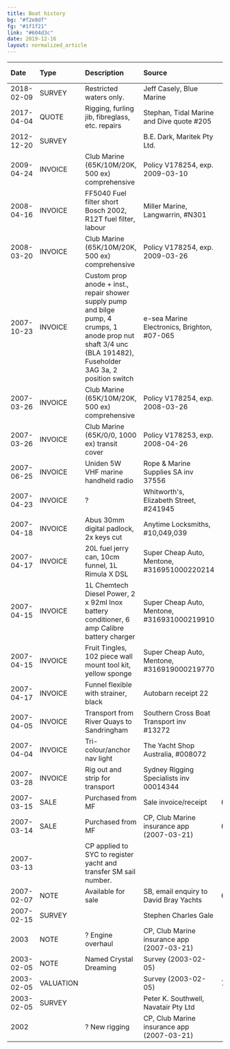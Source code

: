 ```yaml
---
title: Boat history
bg: "#f2e8df"
fg: "#1f1f21"
link: "#604d3c"
date: 2019-12-16
layout: normalized_article
---
```

| **Date**   | **Type** | **Description** | **Source** | **Amount AUD** |
|:---        | :--- | :--- | :--- | ---: |
| 2018-02-09 | SURVEY  | Restricted waters only. | Jeff Casely, Blue Marine | |
| 2017-04-04 | QUOTE   | Rigging, furling jib, fibreglass, etc. repairs | Stephan, Tidal Marine and Dive quote #205 |
| 2012-12-20 | SURVEY  |  | B.E. Dark, Maritek Pty Ltd. | |
| 2009-04-24 | INVOICE | Club Marine (65K/10M/20K, 500 ex) comprehensive | Policy V178254, exp. 2009-03-10 | 876.60 |
| 2008-04-16 | INVOICE | FF5040 Fuel filter short Bosch 2002, R12T fuel filter, labour | Miller Marine, Langwarrin, #N301| 155.65 |
| 2008-03-20 | INVOICE | Club Marine (65K/10M/20K, 500 ex) comprehensive | Policy V178254, exp. 2009-03-26 | 864.60 |
| 2007-10-23 | INVOICE | Custom prop anode + inst., repair shower supply pump and bilge pump, 4 crumps, 1 anode prop nut shaft 3/4 unc (BLA 191482), Fuseholder 3AG 3a, 2 position switch | e-sea Marine Electronics, Brighton, #07-065 | 929.48 |
| 2007-03-26 | INVOICE | Club Marine (65K/10M/20K, 500 ex) comprehensive | Policy V178254, exp. 2008-03-26 | 860.50 |
| 2007-03-26 | INVOICE | Club Marine (65K/0/0, 1000 ex) transit cover | Policy V178253, exp. 2008-04-26 | 206.25 |
| 2007-06-25 | INVOICE | Uniden 5W VHF marine handheld radio | Rope & Marine Supplies SA inv 37556 | 204.00 |
| 2007-04-23 | INVOICE | ? | Whitworth's, Elizabeth Street, #241945 | 75.87 |
| 2007-04-18 | INVOICE | Abus 30mm digital padlock, 2x keys cut | Anytime Locksmiths, #10,049,039 | $31.50 |
| 2007-04-17 | INVOICE | 20L fuel jerry can, 10cm funnel, 1L Rimula X DSL | Super Cheap Auto, Mentone, #316951000220214 | 43.98 |
| 2007-04-15 | INVOICE | 1L Chemtech Diesel Power, 2 x 92ml Inox battery conditioner, 6 amp Calibre battery charger | Super Cheap Auto, Mentone, #316931000219910 | 120.96 |
| 2007-04-15 | INVOICE | Fruit Tingles, 102 piece wall mount tool kit, yellow sponge | Super Cheap Auto, Mentone, #316919000219770 | 53.58 |
| 2007-04-17 | INVOICE | Funnel flexible with strainer, black | Autobarn receipt 22 | 7.99 |
| 2007-04-05 | INVOICE | Transport from River Quays to Sandringham | Southern Cross Boat Transport inv #13272 | 1,980.00 |
| 2007-04-04 | INVOICE | Tri-colour/anchor nav light | The Yacht Shop Australia, #008072 | 150.00 |
| 2007-03-28 | INVOICE | Rig out and strip for transport | Sydney Rigging Specialists inv 00014344 | 371.25 |
| 2007-03-15 | SALE | Purchased from MF | Sale invoice/receipt | 65,000.00 |
| 2007-03-14 | SALE | Purchased from MF | CP, Club Marine insurance app (2007-03-21) | 65,000.00 |
| 2007-03-13 | | CP applied to SYC to register yacht and transfer SM sail number. | | |
| 2007-02-07 | NOTE | Available for sale | SB, email enquiry to David Bray Yachts | 69,000.00 |
| 2007-02-15 | SURVEY | | Stephen Charles Gale | ? |
| 2003       | NOTE | ? Engine overhaul | CP, Club Marine insurance app (2007-03-21) | |
| 2003-02-05 | NOTE | Named Crystal Dreaming | Survey (2003-02-05) | |
| 2003-02-05 | VALUATION |  | Survey (2003-02-05) | 75,000.00 |
| 2003-02-05 | SURVEY | | Peter K. Southwell, Navatair Pty Ltd | 423.00 |
| 2002       | | ? New rigging | CP, Club Marine insurance app (2007-03-21) | |
